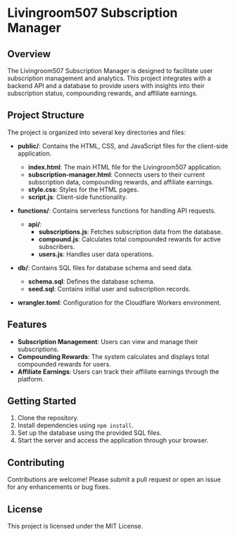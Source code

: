 # Livingroom507 Subscription Manager

## Overview
The Livingroom507 Subscription Manager is designed to facilitate user subscription management and analytics. This project integrates with a backend API and a database to provide users with insights into their subscription status, compounding rewards, and affiliate earnings.

## Project Structure
The project is organized into several key directories and files:

- **public/**: Contains the HTML, CSS, and JavaScript files for the client-side application.
  - **index.html**: The main HTML file for the Livingroom507 application.
  - **subscription-manager.html**: Connects users to their current subscription data, compounding rewards, and affiliate earnings.
  - **style.css**: Styles for the HTML pages.
  - **script.js**: Client-side functionality.

- **functions/**: Contains serverless functions for handling API requests.
  - **api/**: 
    - **subscriptions.js**: Fetches subscription data from the database.
    - **compound.js**: Calculates total compounded rewards for active subscribers.
    - **users.js**: Handles user data operations.

- **db/**: Contains SQL files for database schema and seed data.
  - **schema.sql**: Defines the database schema.
  - **seed.sql**: Contains initial user and subscription records.

- **wrangler.toml**: Configuration for the Cloudflare Workers environment.

## Features
- **Subscription Management**: Users can view and manage their subscriptions.
- **Compounding Rewards**: The system calculates and displays total compounded rewards for users.
- **Affiliate Earnings**: Users can track their affiliate earnings through the platform.

## Getting Started
1. Clone the repository.
2. Install dependencies using `npm install`.
3. Set up the database using the provided SQL files.
4. Start the server and access the application through your browser.

## Contributing
Contributions are welcome! Please submit a pull request or open an issue for any enhancements or bug fixes.

## License
This project is licensed under the MIT License.